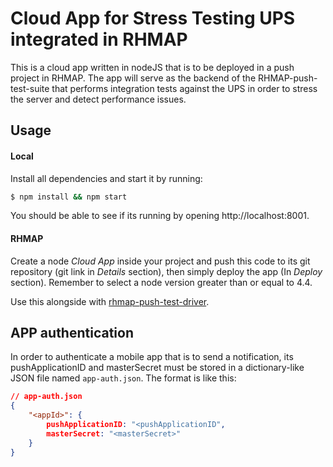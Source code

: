 # Cloud App for Stress Testing UPS integrated in RHMAP

This is a cloud app written in nodeJS that is to be deployed in a push project in RHMAP. The app will serve as the backend of the RHMAP-push-test-suite that performs integration tests against the UPS in order to stress the server and detect performance issues.

## Usage
#### Local
Install all dependencies and start it by running:
```bash
$ npm install && npm start
```
You should be able to see if its running by opening http://localhost:8001.

#### RHMAP
Create a node _Cloud App_ inside your project and push this code to its git repository (git link in _Details_ section), then simply deploy the app (In _Deploy_ section). Remember to select a node version greater than or equal to 4.4.

Use this alongside with [rhmap-push-test-driver](https://github.com/feedhenry/rhmap-push-test-driver).

## APP authentication
In order to authenticate a mobile app that is to send a notification, its pushApplicationID and masterSecret must be stored in a dictionary-like JSON file named `app-auth.json`.
The format is like this:
```JSON
// app-auth.json
{
    "<appId>": {
        pushApplicationID: "<pushApplicationID",
        masterSecret: "<masterSecret>"
    }
}
```